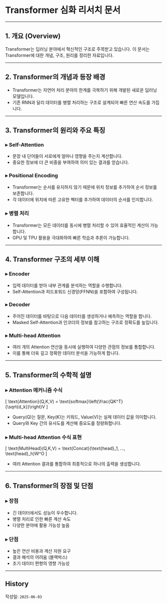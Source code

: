 # Transformer 심화 리서치 문서

---

## 1. 개요 (Overview)

Transformer는 딥러닝 분야에서 혁신적인 구조로 주목받고 있습니다. 이 문서는 Transformer에 대한 개념, 구조, 원리를 정리한 자료입니다.

---

## 2. Transformer의 개념과 등장 배경

- Transformer는 자연어 처리 분야의 한계를 극복하기 위해 개발된 새로운 딥러닝 모델입니다.
- 기존 RNN과 달리 데이터를 병렬 처리하는 구조로 설계되어 빠른 연산 속도를 가집니다.

---

## 3. Transformer의 원리와 주요 특징

### ▸ Self-Attention

- 문장 내 단어들이 서로에게 얼마나 영향을 주는지 계산합니다.
- 중요한 정보에 더 큰 비중을 부여하여 의미 있는 결과를 얻습니다.

### ▸ Positional Encoding

- Transformer는 순서를 유지하지 않기 때문에 위치 정보를 추가하여 순서 정보를 보존합니다.
- 각 데이터에 위치에 따른 고유한 벡터를 추가하여 데이터의 순서를 인지합니다.

### ▸ 병렬 처리

- Transformer는 모든 데이터를 동시에 병렬 처리할 수 있어 효율적인 계산이 가능합니다.
- GPU 및 TPU 활용을 극대화하여 빠른 학습과 추론이 가능합니다.

---

## 4. Transformer 구조의 세부 이해

### ▸ Encoder

- 입력 데이터를 받아 내부 관계를 분석하는 역할을 수행합니다.
- Self-Attention과 피드포워드 신경망(FFNN)을 포함하여 구성됩니다.

### ▸ Decoder

- 주어진 데이터를 바탕으로 다음 데이터를 생성하거나 예측하는 역할을 합니다.
- Masked Self-Attention과 인코더의 정보를 참고하는 구조로 정확도를 높입니다.

### ▸ Multi-head Attention

- 여러 개의 Attention 연산을 동시에 실행하여 다양한 관점의 정보를 통합합니다.
- 이를 통해 더욱 깊고 정확한 데이터 분석을 가능하게 합니다.

---

## 5. Transformer의 수학적 설명

### ▸ Attention 메커니즘 수식

\[
\text{Attention}(Q,K,V) = \text{softmax}\left(\frac{QK^T}{\sqrt{d_k}}\right)V
\]

- Query(Q)는 질문, Key(K)는 키워드, Value(V)는 실제 데이터 값을 의미합니다.
- Query와 Key 간의 유사도를 계산해 중요도를 정량화합니다.

### ▸ Multi-head Attention 수식 표현

\[
\text{MultiHead}(Q,K,V) = \text{Concat}(\text{head}_1, ..., \text{head}_h)W^O
\]

- 여러 Attention 결과를 통합하여 최종적으로 하나의 출력을 생성합니다.

---

## 6. Transformer의 장점 및 단점

### ▸ 장점

- 긴 데이터에서도 성능이 우수합니다.
- 병렬 처리로 인한 빠른 계산 속도
- 다양한 분야에 활용 가능성 높음

### ▸ 단점

- 높은 연산 비용과 계산 자원 요구
- 결과 해석의 어려움 (블랙박스)
- 초기 데이터 편향의 영향 가능성

---


## History

작성일: `2025-06-03`
